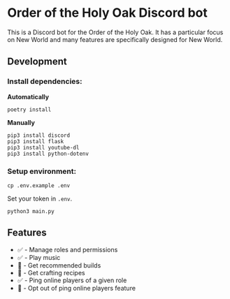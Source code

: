 # Order of the Holy Oak Discord bot

This is a Discord bot for the Order of the Holy Oak.
It has a particular focus on New World and many features are specifically designed for New World.

## Development

### Install dependencies:

**Automatically**

`poetry install`

**Manually**

```
pip3 install discord
pip3 install flask
pip3 install youtube-dl
pip3 install python-dotenv
```

### Setup environment:

`cp .env.example .env`

Set your token in `.env`.

`python3 main.py`

## Features

* ✅ - Manage roles and permissions
* ✅ - Play music
* 🚫 - Get recommended builds
* 🚫 - Get crafting recipes
* ✅ - Ping online players of a given role
* 🚫 - Opt out of ping online players feature
